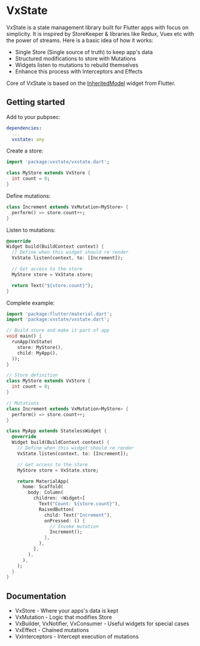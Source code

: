 # VxState

VxState is a state management library built for Flutter apps with focus on simplicity. It is inspired by StoreKeeper & libraries like Redux, Vuex etc with the power of streams. Here is a basic idea of how it works:

- Single Store (Single source of truth) to keep app's data
- Structured modifications to store with Mutations
- Widgets listen to mutations to rebuild themselves
- Enhance this process with Interceptors and Effects

Core of VxState is based on the [InheritedModel](https://api.flutter.dev/flutter/widgets/InheritedModel-class.html) widget from Flutter.

## Getting started

Add to your pubpsec:

```yaml
dependencies:
  ...
  vxstate: any
```

Create a store:

```dart
import 'package:vxstate/vxstate.dart';

class MyStore extends VxStore {
  int count = 0;
}
```

Define mutations:

```dart
class Increment extends VxMutation<MyStore> {
  perform() => store.count++;
}
```

Listen to mutations:

```dart
@override
Widget build(BuildContext context) {
  // Define when this widget should re render
  VxState.listen(context, to: [Increment]);

  // Get access to the store
  MyStore store = VxState.store;

  return Text("${store.count}");
}
```

Complete example:

```dart
import 'package:flutter/material.dart';
import 'package:vxstate/vxstate.dart';

// Build store and make it part of app
void main() {
  runApp(VxState(
    store: MyStore(),
    child: MyApp(),
  ));
}

// Store definition
class MyStore extends VxStore {
  int count = 0;
}

// Mutations
class Increment extends VxMutation<MyStore> {
  perform() => store.count++;
}

class MyApp extends StatelessWidget {
  @override
  Widget build(BuildContext context) {
    // Define when this widget should re render
    VxState.listen(context, to: [Increment]);

    // Get access to the store
    MyStore store = VxState.store;

    return MaterialApp(
      home: Scaffold(
        body: Column(
          children: <Widget>[
            Text("Count: ${store.count}"),
            RaisedButton(
              child: Text("Increment"),
              onPressed: () {
                // Invoke mutation
                Increment();
              },
            ),
          ],
        ),
      ),
    );
  }
}
```

## Documentation

- VxStore - Where your apps's data is kept
- VxMutation - Logic that modifies Store
- VxBuilder, VxNotifier, VxConsumer - Useful widgets for special cases
- VxEffect - Chained mutations
- VxInterceptors - Intercept execution of mutations
